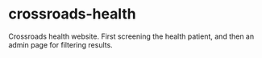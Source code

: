 # crossroads-health
Crossroads health website.  First screening the health patient, and then an admin page for filtering results.
